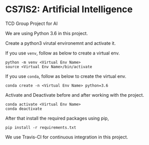 # CS7IS2: Artificial Intelligence
TCD Group Project for AI

We are using Python 3.6 in this project.

Create a python3 virutal environemnt and activate it.

If you use ```venv```, follow as below to create a virtual env.

```
python -m venv <Virtual Env Name>
source <Virtual Env Name>/bin/activate
```
If you use ```conda```, follow as below to create the virtual env.
```
conda create -n <Virtual Env Name> python=3.6
```

Activate and Deactivate before and after working with the project.
```
conda activate <Virtual Env Name>
conda deactivate
```

After that install the required packages using pip,
```
pip install -r requirements.txt
```
We use Travis-CI for continuous integration in this project.
